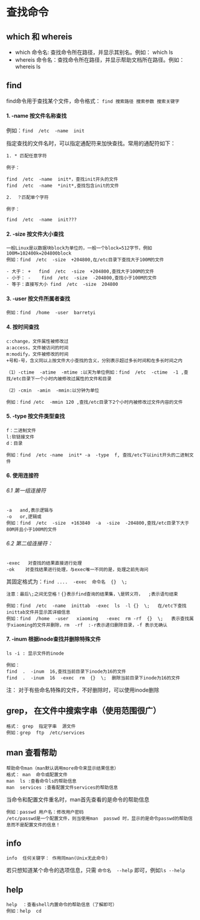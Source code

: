 # 查找命令

## which 和 whereis

- which 命令名: 查找命令所在路径，并显示其别名。例如： which  ls
- whereis 命令名：查找命令所在路径，并显示帮助文档所在路径。例如：whereis  ls

## find

find命令用于查找某个文件，命令格式： `find 搜索路径 搜索参数 搜索关键字`

#### 1. -name 按文件名称查找

例如：`find  /etc  -name  init`

指定查找的文件名时，可以指定通配符来加快查找。常用的通配符如下：

    1. * 匹配任意字符
    
    例子： 
    
    find  /etc  -name  init*，查找init开头的文件
    find  /etc  -name  *init*,查找包含init的文件

    2.  ？匹配单个字符
    
    例子：
    
    find  /etc  -name  init???

#### 2. -size 按文件大小查找

    一般Linux是以数据块block为单位的，一般一个block=512字节，例如100M=102400k=204800block
    例如：find  /etc  -size  +204800,在/etc目录下查找大于100M的文件
    
    - 大于： +   find  /etc  -size  +204800,查找大于100M的文件
    - 小于： -    find  /etc  -size  -204800,查找小于100M的文件
    - 等于：直接写大小 find  /etc  -size  204800
    
#### 3. -user 按文件所属者查找

    例如：find  /home  -user  barretyi

#### 4. 按时间查找

    c:change，文件属性被修改过   
    a:access，文件被访问的时间  
    m:modify，文件被修改的时间   
    +号和-号，含义同以上按文件大小查找的含义，分别表示超过多长时间和在多长时间之内
    
    （1）-ctime  -atime  -mtime :以天为单位例如：find  /etc  -ctime  -1 ,查找/etc目录下一个小时内被修改过属性的文件和目录
    
    （2）-cmin  -amin  -mmin:以分钟为单位
    
    例如：find /etc  -mmin 120 ,查找/etc目录下2个小时内被修改过文件内容的文件

#### 5. -type 按文件类型查找

    f：二进制文件  
    l:软链接文件   
    d：目录
    
    例如：find  /etc -name  init* -a  -type  f, 查找/etc下以init开头的二进制文件


#### 6. 使用连接符

###### 6.1 第一组连接符
    
    -a   and,表示逻辑与
    -o   or,逻辑或
    例如：find  /etc  -size  +163840  -a  -size  -204800,查找/etc目录下大于80M并且小于100M的文件



###### 6.2 第二组连接符：

    -exec   对查找的结果直接进行处理
    -ok    对查找结果进行处理，与exec唯一不同的是，处理之前先询问
    
其固定格式为：`find ....  -exec  命令名  {}  \;`  
 
    注意：最后\;之间无空格！{}表示find查询的结果集，\是转义符，  ;表示语句结束
    
    例如：find  /etc  -name  inittab  -exec  ls  -l {}  \;   在/etc下查找inittab文件并显示其详细信息
    例如：find  /home  -user   xiaoming   -exec  rm -rf  {}  \;   表示查找属于xiaoming的文件并删除，rm  -rf  :-r表示递归删除目录，-f 表示无确认

#### 7. -inum  根据inode查找并删除特殊文件

    ls -i : 显示文件的inode
    
    例如：
    find  .  -inum  16,查找当前目录下inode为16的文件
    find  .  -inum  16  -exec  rm  {}  \;  删除当前目录下inode为16的文件
    
注： 对于有些命名特殊的文件，不好删除时，可以使用inode删除

## grep， 在文件中搜索字串（使用范围很广）

    格式： grep  指定字串  源文件
    例如：grep  ftp  /etc/services


## man 查看帮助

    帮助命令man（man默认调用more命令来显示结果信息）
    格式： man  命令或配置文件
    man  ls :查看命令ls的帮助信息
    man  services :查看配置文件services的帮助信息

当命令和配置文件重名时，man首先查看的是命令的帮助信息

    例如：passwd 用户名：修改用户密码
    /etc/passwd是一个配置文件，则当使用man  passwd 时，显示的是命令passwd的帮助信息而不是配置文件的信息！


## info

    info  任何关键字： 作用同man(Unix无此命令)

若只想知道某个命令的选项信息，只需 `命令名  --help` 即可，例如`ls --help`

## help

    help  ：查看shell内置命令的帮助信息（了解即可）
    例如：help  cd



